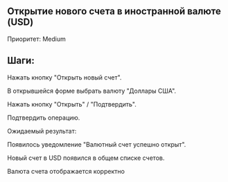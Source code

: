 ## Открытие нового счета в иностранной валюте (USD)

Приоритет: Medium

## Шаги:

Нажать кнопку "Открыть новый счет".

В открывшейся форме выбрать валюту "Доллары США".

Нажать кнопку "Открыть" / "Подтвердить".

Подтвердить операцию.

Ожидаемый результат:

Появилось уведомление "Валютный счет успешно открыт".

Новый счет в USD появился в общем списке счетов.

Валюта счета отображается корректно
